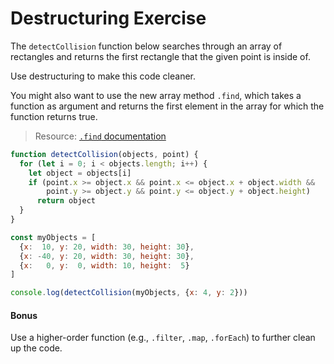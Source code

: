 # Destructuring Exercise

The `detectCollision` function below searches through an array of rectangles and
returns the first rectangle that the given point is inside of.

Use destructuring to make this code cleaner.

You might also want to use the new array method `.find`, which takes a function as argument and returns the first element in the array for which the function returns true.

> Resource: [`.find` documentation](https://developer.mozilla.org/en-US/docs/Web/JavaScript/Reference/Global_Objects/Array/find?v=example)

```js
function detectCollision(objects, point) {
  for (let i = 0; i < objects.length; i++) {
    let object = objects[i]
    if (point.x >= object.x && point.x <= object.x + object.width &&
        point.y >= object.y && point.y <= object.y + object.height)
      return object
  }
}

const myObjects = [
  {x:  10, y: 20, width: 30, height: 30},
  {x: -40, y: 20, width: 30, height: 30},
  {x:   0, y:  0, width: 10, height:  5}
]

console.log(detectCollision(myObjects, {x: 4, y: 2}))
```

#### Bonus

Use a higher-order function (e.g., `.filter`, `.map`, `.forEach`) to further clean up the code.
